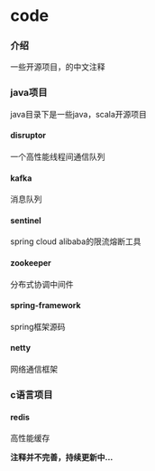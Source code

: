 # code

### 介绍
一些开源项目，的中文注释

### java项目
java目录下是一些java，scala开源项目

#### disruptor
一个高性能线程间通信队列

#### kafka
消息队列

#### sentinel
spring cloud alibaba的限流熔断工具

#### zookeeper
分布式协调中间件

#### spring-framework
spring框架源码

#### netty
网络通信框架


### c语言项目

#### redis
高性能缓存


**注释并不完善，持续更新中...**



